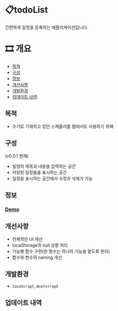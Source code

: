# 📋todoList
간편하게 일정을 등록하는 애플리케이션입니다.

# 🎞️ 개요
- [목적](#목적)
- [구성](#구성)
- [정보](#정보)
- [개선사항](#개선사항)
- [개발환경](#개발환경)
- [업데이트 내역](#업데이트-내역)

## 목적
- 수기로 기재하고 있던 스케줄러를 웹에서도 사용하기 위해 

## 구성 
(v0.0.1 현재)
- 일정의 제목과 내용을 입력하는 공간
- 저장된 일정들을 표시하는 공간
- 일정을 표시하는 공간에서 수정과 삭제가 가능

## 정보
  ### [Demo](https://ohoraming.github.io/todoList/)
  
## 개선사항
- 전체적인 UI 개선
- localStorage의 null 상황 처리
- 기능별 함수 구현(한 함수는 하나의 기능을 맡도록 분리)
- 함수와 변수의 naming 개선
 
## 개발환경
- `JavaScript`, `Bootstrap5`

## 업데이트 내역
